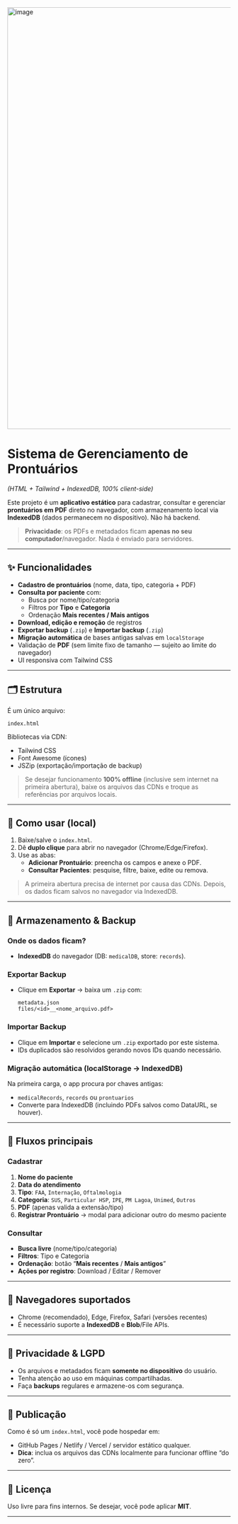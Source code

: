 <img width="806" height="952" alt="image" src="https://github.com/user-attachments/assets/0bb673e5-24a7-4d74-b4b8-cd8135e84b37" />

# Sistema de Gerenciamento de Prontuários  
*(HTML + Tailwind + IndexedDB, 100% client-side)*

Este projeto é um **aplicativo estático** para cadastrar, consultar e gerenciar **prontuários em PDF** direto no navegador, com armazenamento local via **IndexedDB** (dados permanecem no dispositivo). Não há backend.

> **Privacidade**: os PDFs e metadados ficam **apenas no seu computador**/navegador. Nada é enviado para servidores.

---

## ✨ Funcionalidades

- **Cadastro de prontuários** (nome, data, tipo, categoria + PDF)
- **Consulta por paciente** com:
  - Busca por nome/tipo/categoria  
  - Filtros por **Tipo** e **Categoria**
  - Ordenação **Mais recentes / Mais antigos**
- **Download, edição e remoção** de registros
- **Exportar backup** (`.zip`) e **Importar backup** (`.zip`)
- **Migração automática** de bases antigas salvas em `localStorage`
- Validação de **PDF** (sem limite fixo de tamanho — sujeito ao limite do navegador)
- UI responsiva com Tailwind CSS

---

## 🗂 Estrutura

É um único arquivo:

```
index.html
```

Bibliotecas via CDN:
- Tailwind CSS
- Font Awesome (ícones)
- JSZip (exportação/importação de backup)

> Se desejar funcionamento **100% offline** (inclusive sem internet na primeira abertura), baixe os arquivos das CDNs e troque as referências por arquivos locais.

---

## 🚀 Como usar (local)

1. Baixe/salve o `index.html`.
2. Dê **duplo clique** para abrir no navegador (Chrome/Edge/Firefox).
3. Use as abas:
   - **Adicionar Prontuário**: preencha os campos e anexe o PDF.
   - **Consultar Pacientes**: pesquise, filtre, baixe, edite ou remova.

> A primeira abertura precisa de internet por causa das CDNs. Depois, os dados ficam salvos no navegador via IndexedDB.

---

## 💾 Armazenamento & Backup

### Onde os dados ficam?
- **IndexedDB** do navegador (DB: `medicalDB`, store: `records`).

### Exportar Backup
- Clique em **Exportar** → baixa um `.zip` com:
  ```
  metadata.json
  files/<id>__<nome_arquivo.pdf>
  ```

### Importar Backup
- Clique em **Importar** e selecione um `.zip` exportado por este sistema.  
- IDs duplicados são resolvidos gerando novos IDs quando necessário.

### Migração automática (localStorage → IndexedDB)
Na primeira carga, o app procura por chaves antigas:
- `medicalRecords`, `records` ou `prontuarios`
- Converte para IndexedDB (incluindo PDFs salvos como DataURL, se houver).

---

## 🧭 Fluxos principais

### Cadastrar
1. **Nome do paciente**  
2. **Data do atendimento**  
3. **Tipo**: `FAA`, `Internação`, `Oftalmologia`  
4. **Categoria**: `SUS`, `Particular HSP`, `IPE`, `PM Lagoa`, `Unimed`, `Outros`  
5. **PDF** (apenas valida a extensão/tipo)  
6. **Registrar Prontuário** → modal para adicionar outro do mesmo paciente

### Consultar
- **Busca livre** (nome/tipo/categoria)
- **Filtros**: Tipo e Categoria
- **Ordenação**: botão “**Mais recentes** / **Mais antigos**”
- **Ações por registro**: Download / Editar / Remover

---

## 🧪 Navegadores suportados

- Chrome (recomendado), Edge, Firefox, Safari (versões recentes)
- É necessário suporte a **IndexedDB** e **Blob**/File APIs.

---

## 🔐 Privacidade & LGPD

- Os arquivos e metadados ficam **somente no dispositivo** do usuário.  
- Tenha atenção ao uso em máquinas compartilhadas.
- Faça **backups** regulares e armazene-os com segurança.

---

## 🛜 Publicação

Como é só um `index.html`, você pode hospedar em:
- GitHub Pages / Netlify / Vercel / servidor estático qualquer.
- **Dica**: inclua os arquivos das CDNs localmente para funcionar offline “do zero”.

---

## 🧾 Licença

Uso livre para fins internos. Se desejar, você pode aplicar **MIT**.

---
